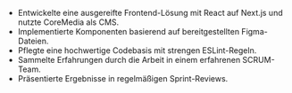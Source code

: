 * Entwickelte eine ausgereifte Frontend-Lösung mit React auf Next.js und nutzte CoreMedia als CMS.
* Implementierte Komponenten basierend auf bereitgestellten Figma-Dateien.
* Pflegte eine hochwertige Codebasis mit strengen ESLint-Regeln.
* Sammelte Erfahrungen durch die Arbeit in einem erfahrenen SCRUM-Team.
* Präsentierte Ergebnisse in regelmäßigen Sprint-Reviews.